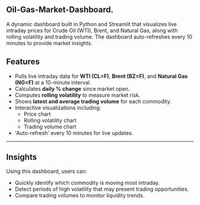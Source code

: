 ## Oil-Gas-Market-Dashboard.
A dynamic dashboard built in Python and Streamlit that visualizes live intraday prices for Crude Oil (WTI), Brent, and Natural Gas, along with rolling volatility and trading volume. The dashboard auto-refreshes every 10 minutes to provide market insights.

## Features

- Pulls live intraday data for **WTI (CL=F)**, **Brent (BZ=F)**, and **Natural Gas (NG=F)** at a 10-minute interval.  
- Calculates **daily % change** since market open.  
- Computes **rolling volatility** to measure market risk.  
- Shows **latest and average trading volume** for each commodity.  
- Interactive visualizations including:  
  - Price chart  
  - Rolling volatility chart  
  - Trading volume chart  
- 'Auto-refresh' every 10 minutes for live updates.  

---

## Insights

Using this dashboard, users can:

- Quickly identify which commodity is moving most intraday.  
- Detect periods of high volatility that may present trading opportunities.  
- Compare trading volumes to monitor liquidity trends.  
